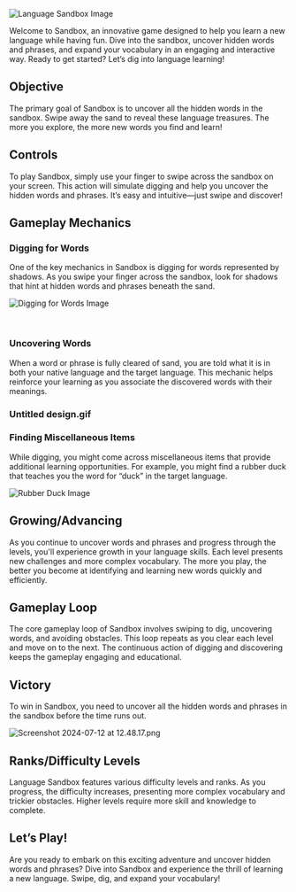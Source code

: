 ![Language Sandbox Image](https://help.studycat.com/hc/article_attachments/34873193987353)


Welcome to Sandbox, an innovative game designed to help you learn a new language while having fun. Dive into the sandbox, uncover hidden words and phrases, and expand your vocabulary in an engaging and interactive way. Ready to get started? Let’s dig into language learning!


## Objective


The primary goal of Sandbox is to uncover all the hidden words in the sandbox. Swipe away the sand to reveal these language treasures. The more you explore, the more new words you find and learn!


## Controls


To play Sandbox, simply use your finger to swipe across the sandbox on your screen. This action will simulate digging and help you uncover the hidden words and phrases. It’s easy and intuitive—just swipe and discover!


## Gameplay Mechanics


### Digging for Words


One of the key mechanics in Sandbox is digging for words represented by shadows. As you swipe your finger across the sandbox, look for shadows that hint at hidden words and phrases beneath the sand.


![Digging for Words Image](https://help.studycat.com/hc/article_attachments/34873193990169)


 


### Uncovering Words


When a word or phrase is fully cleared of sand, you are told what it is in both your native language and the target language. This mechanic helps reinforce your learning as you associate the discovered words with their meanings.


### Untitled design.gif


### Finding Miscellaneous Items


While digging, you might come across miscellaneous items that provide additional learning opportunities. For example, you might find a rubber duck that teaches you the word for “duck” in the target language.


![Rubber Duck Image](https://help.studycat.com/hc/article_attachments/34873210402585)


## Growing/Advancing


As you continue to uncover words and phrases and progress through the levels, you'll experience growth in your language skills. Each level presents new challenges and more complex vocabulary. The more you play, the better you become at identifying and learning new words quickly and efficiently.


## Gameplay Loop


The core gameplay loop of Sandbox involves swiping to dig, uncovering words, and avoiding obstacles. This loop repeats as you clear each level and move on to the next. The continuous action of digging and discovering keeps the gameplay engaging and educational.


## Victory


To win in Sandbox, you need to uncover all the hidden words and phrases in the sandbox before the time runs out.


![Screenshot 2024-07-12 at 12.48.17.png](https://help.studycat.com/hc/article_attachments/34967564471577)


## Ranks/Difficulty Levels


Language Sandbox features various difficulty levels and ranks. As you progress, the difficulty increases, presenting more complex vocabulary and trickier obstacles. Higher levels require more skill and knowledge to complete.


## Let’s Play!


Are you ready to embark on this exciting adventure and uncover hidden words and phrases? Dive into Sandbox and experience the thrill of learning a new language. Swipe, dig, and expand your vocabulary!

